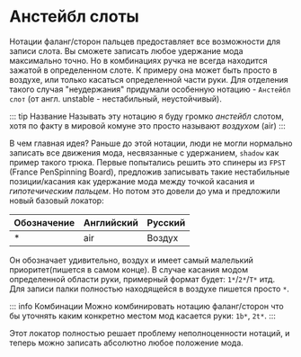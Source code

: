 # Анстейбл слоты

Нотации фаланг/сторон пальцев предоставляет все возможности для записи слота. Вы сможете записать любое удержание мода максимально точно. Но в комбинациях ручка не всегда находится зажатой в определенном слоте. К примеру она может быть просто в воздухе, или только касаться определенной части руки. Для отделения такого случая "неудержания" придумали особенную нотацию - `Анстейбл слот` (от англ. unstable - нестабильный, неустойчивый). 

::: tip Название
Называть эту нотацию я буду громко *анстейбл* слотом, хотя по факту в мировой комуне это просто называют *воздухом* (air)
:::

В чем главная идея? Раньше до этой нотации, люди не могли нормально записать все движения мода, несвязанные с удержанием, `shadow` как пример такого трюка. Первые попытались решить это спинеры из `FPST` (France PenSpinning Board), предложив записывать такие нестабильные позиции/касания как удержание мода между точкой касания и *гипотечическим пальцем*. Но потом это довели до ума и предложили новый базовый локатор:

| Обозначение | Английский | Русский |
| - | - |  - |
| * | air | Воздух |

Он обозначает удивительно, воздух и имеет самый малелький приоритет(пишется в самом конце). В случае касания модом определенной области руки, примерный формат будет: `1*`/`2*`/`T*` итд. Для записи палки полностью находящейся в воздухе пишется просто `*`.

::: info Комбинации
Можно комбинировать нотацию фаланг/сторон что бы уточнять каким конкретно местом мод касается руки: `1b*`, `2t*`.
:::

Этот локатор полностью решает проблему неполноценности нотаций, и теперь можно записать абсолютно любое положение мода.
